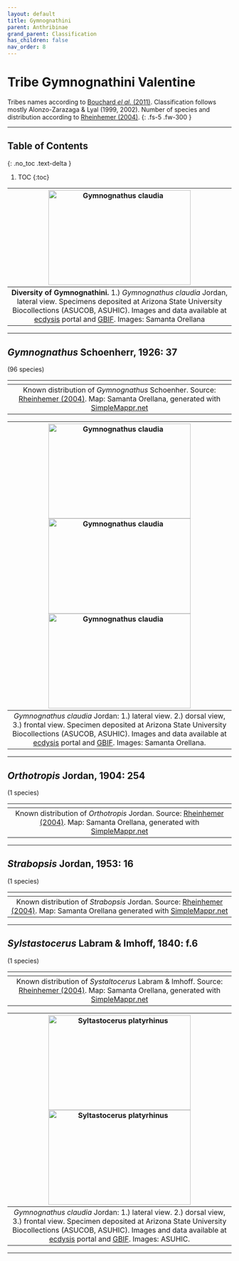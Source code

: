 ```yaml
---
layout: default
title: Gymnognathini
parent: Anthribinae
grand_parent: Classification
has_children: false
nav_order: 8
---
```


# Tribe Gymnognathini Valentine

Tribes names according to [Bouchard _el al._ (2011)](https://zookeys.pensoft.net/articles.php?id=4001). Classification follows mostly Alonzo-Zarazaga & Lyal (1999, 2002). Number of species and distribution according to [Rheinhemer (2004)](https://www.zobodat.at/pdf/Mitt-Ent-Ver-Stuttgart_39_2004_0001-0244.pdf).
{: .fs-5 .fw-300 }

---

## Table of Contents
{: .no_toc .text-delta }

1. TOC
{:toc}

| [<img src="https://serv.biokic.asu.edu/imglib/ecdysis/ASU_ASUCOB/ASUCOB0014/ASUCOB0014228_lateral_edited_1624913001.jpg" alt="Gymnognathus claudia" width="320" height="213.4">](https://serv.biokic.asu.edu/ecdysis/collections/individual/index.php?occid=611250) 
|:--:| 
|**Diversity of Gymnognathini.** 1.) *Gymnognathus claudia* Jordan, lateral view. Specimens deposited at Arizona State University Biocollections (ASUCOB, ASUHIC). Images and data available at [ecdysis](https://serv.biokic.asu.edu/ecdysis/index.php) portal and [GBIF](gbif.org). Images: Samanta Orellana|

---

## _Gymnognathus_ Schoenherr, 1926: 37
(96 species)

|<img src="https://www.simplemappr.net/map/18887" alt="" />| 
|:--:| 
|Known distribution of _Gymnognathus_ Schoenher. Source: [Rheinhemer (2004)](https://www.zobodat.at/pdf/Mitt-Ent-Ver-Stuttgart_39_2004_0001-0244.pdf). Map: Samanta Orellana, generated with [SimpleMappr.net](https://www.simplemappr.net/) |

| [<img src="https://serv.biokic.asu.edu/imglib/ecdysis/ASU_ASUCOB/ASUCOB0014/ASUCOB0014228_lateral_edited_1624913001.jpg" alt="Gymnognathus claudia" width="320" height="213.4">](https://serv.biokic.asu.edu/ecdysis/collections/individual/index.php?occid=611250) [<img src="https://serv.biokic.asu.edu/imglib/ecdysis/ASU_ASUCOB/ASUCOB0014/ASUCOB0014228_dorsal_edited_1624914182.jpg" alt="Gymnognathus claudia" width="320" height="213.4">](https://serv.biokic.asu.edu/ecdysis/collections/individual/index.php?occid=611250) [<img src="https://serv.biokic.asu.edu/imglib/ecdysis/ASU_ASUCOB/ASUCOB0014/ASUCOB0014228_frontal_edited_1624914202.jpg" alt="Gymnognathus claudia" width="320" height="213.4">](https://serv.biokic.asu.edu/ecdysis/collections/individual/index.php?occid=611250) | 
|:--:| 
|_Gymnognathus claudia_ Jordan: 1.) lateral view. 2.) dorsal view, 3.) frontal view. Specimen deposited at Arizona State University Biocollections (ASUCOB, ASUHIC). Images and data available at [ecdysis](https://serv.biokic.asu.edu/ecdysis/index.php) portal and [GBIF](gbif.org). Images: Samanta Orellana.|

---

## _Orthotropis_ Jordan, 1904: 254
(1 species)

|<img src="https://www.simplemappr.net/map/18888" alt="" />| 
|:--:| 
|Known distribution of _Orthotropis_ Jordan. Source: [Rheinhemer (2004)](https://www.zobodat.at/pdf/Mitt-Ent-Ver-Stuttgart_39_2004_0001-0244.pdf). Map: Samanta Orellana, generated with [SimpleMappr.net](https://www.simplemappr.net/) |

---

## _Strabopsis_ Jordan, 1953: 16 
(1 species)

|<img src="https://www.simplemappr.net/map/18889" alt="" />| 
|:--:| 
|Known distribution of _Strabopsis_ Jordan. Source: [Rheinhemer (2004)](https://www.zobodat.at/pdf/Mitt-Ent-Ver-Stuttgart_39_2004_0001-0244.pdf). Map: Samanta Orellana generated with [SimpleMappr.net](https://www.simplemappr.net/) |

---

## _Sylstastocerus_ Labram & Imhoff, 1840: f.6
(1 species)

|<img src="https://www.simplemappr.net/map/18890" alt="" />| 
|:--:| 
|Known distribution of _Systaltocerus_ Labram & Imhoff. Source: [Rheinhemer (2004)](https://www.zobodat.at/pdf/Mitt-Ent-Ver-Stuttgart_39_2004_0001-0244.pdf). Map: Samanta Orellana, generated with [SimpleMappr.net](https://www.simplemappr.net/) |

| [<img src="https://serv.biokic.asu.edu/imglib/storage/portals/scan/misc/201504/ASUHIC0079299_habitus_lateral__1429125699_web.jpg" alt="Syltastocerus platyrhinus" width="320" height="213.4">](https://serv.biokic.asu.edu/ecdysis/collections/individual/index.php?occid=349324) [<img src="https://serv.biokic.asu.edu/imglib/storage/portals/scan/misc/201504/ASUHIC0079299_habitus_dorsal_1_1429125698_web.jpg" alt="Syltastocerus platyrhinus" width="320" height="213.4">](https://serv.biokic.asu.edu/ecdysis/collections/individual/index.php?occid=349324)| 
|:--:| 
|_Gymnognathus claudia_ Jordan: 1.) lateral view. 2.) dorsal view, 3.) frontal view. Specimen deposited at Arizona State University Biocollections (ASUCOB, ASUHIC). Images and data available at [ecdysis](https://serv.biokic.asu.edu/ecdysis/index.php) portal and [GBIF](gbif.org). Images: ASUHIC.|

---
